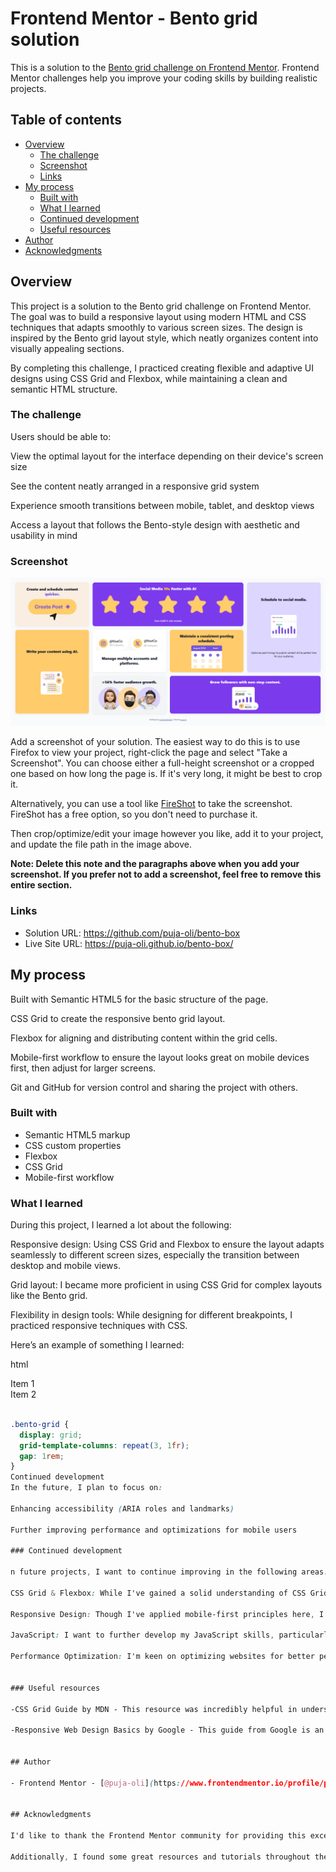 # Frontend Mentor - Bento grid solution

This is a solution to the [Bento grid challenge on Frontend Mentor](https://www.frontendmentor.io/challenges/bento-grid-RMydElrlOj). Frontend Mentor challenges help you improve your coding skills by building realistic projects. 

## Table of contents

- [Overview](#overview)
  - [The challenge](#the-challenge)
  - [Screenshot](#screenshot)
  - [Links](#links)
- [My process](#my-process)
  - [Built with](#built-with)
  - [What I learned](#what-i-learned)
  - [Continued development](#continued-development)
  - [Useful resources](#useful-resources)
- [Author](#author)
- [Acknowledgments](#acknowledgments)



## Overview
This project is a solution to the Bento grid challenge on Frontend Mentor. The goal was to build a responsive layout using modern HTML and CSS techniques that adapts smoothly to various screen sizes. The design is inspired by the Bento grid layout style, which neatly organizes content into visually appealing sections.

By completing this challenge, I practiced creating flexible and adaptive UI designs using CSS Grid and Flexbox, while maintaining a clean and semantic HTML structure.



### The challenge

Users should be able to:

View the optimal layout for the interface depending on their device's screen size

See the content neatly arranged in a responsive grid system

Experience smooth transitions between mobile, tablet, and desktop views

Access a layout that follows the Bento-style design with aesthetic and usability in mind


### Screenshot

![](./screenshot.png)

Add a screenshot of your solution. The easiest way to do this is to use Firefox to view your project, right-click the page and select "Take a Screenshot". You can choose either a full-height screenshot or a cropped one based on how long the page is. If it's very long, it might be best to crop it.

Alternatively, you can use a tool like [FireShot](https://getfireshot.com/) to take the screenshot. FireShot has a free option, so you don't need to purchase it. 

Then crop/optimize/edit your image however you like, add it to your project, and update the file path in the image above.

**Note: Delete this note and the paragraphs above when you add your screenshot. If you prefer not to add a screenshot, feel free to remove this entire section.**

### Links

- Solution URL: https://github.com/puja-oli/bento-box
- Live Site URL: https://puja-oli.github.io/bento-box/

## My process
Built with
Semantic HTML5 for the basic structure of the page.

CSS Grid to create the responsive bento grid layout.

Flexbox for aligning and distributing content within the grid cells.

Mobile-first workflow to ensure the layout looks great on mobile devices first, then adjust for larger screens.

Git and GitHub for version control and sharing the project with others.

### Built with

- Semantic HTML5 markup
- CSS custom properties
- Flexbox
- CSS Grid
- Mobile-first workflow


### What I learned

During this project, I learned a lot about the following:

Responsive design: Using CSS Grid and Flexbox to ensure the layout adapts seamlessly to different screen sizes, especially the transition between desktop and mobile views.

Grid layout: I became more proficient in using CSS Grid for complex layouts like the Bento grid.

Flexibility in design tools: While designing for different breakpoints, I practiced responsive techniques with CSS.

Here’s an example of something I learned:

html

<div class="bento-grid">
  <div class="grid-item">Item 1</div>
  <div class="grid-item">Item 2</div>
</div>


```css

.bento-grid {
  display: grid;
  grid-template-columns: repeat(3, 1fr);
  gap: 1rem;
}
Continued development
In the future, I plan to focus on:

Enhancing accessibility (ARIA roles and landmarks)

Further improving performance and optimizations for mobile users

### Continued development

n future projects, I want to continue improving in the following areas:

CSS Grid & Flexbox: While I've gained a solid understanding of CSS Grid and Flexbox, I want to refine my skills by experimenting with more complex layouts and learning how to seamlessly combine both techniques.

Responsive Design: Though I've applied mobile-first principles here, I aim to delve deeper into responsive design, especially in managing intricate breakpoints and ensuring an optimal layout across different screen sizes and devices.

JavaScript: I want to further develop my JavaScript skills, particularly in creating dynamic, interactive elements like modals, sliders, and other UI components that can enhance the user experience.

Performance Optimization: I'm keen on optimizing websites for better performance by exploring techniques like lazy loading, image optimization, and reducing render-blocking resources to ensure fast load times.


### Useful resources

-CSS Grid Guide by MDN - This resource was incredibly helpful in understanding the fundamentals and advanced techniques of CSS Grid. I used it to implement and experiment with different grid layouts in my project.

-Responsive Web Design Basics by Google - This guide from Google is an essential resource for learning the principles of responsive design. It provides an in-depth explanation of how to create layouts that adapt to different screen sizes, ensuring a smooth user experience across all devices.


## Author

- Frontend Mentor - [@puja-oli](https://www.frontendmentor.io/profile/puja-oli)


## Acknowledgments

I'd like to thank the Frontend Mentor community for providing this excellent challenge, which allowed me to further develop my skills in CSS Grid, Flexbox, and responsive design.

Additionally, I found some great resources and tutorials throughout the process, particularly the CSS Grid documentation, which greatly helped me understand and apply the layout principles. Thanks to everyone who shared their insights and solutions in the community — you inspired me to keep learning and improving my skills.